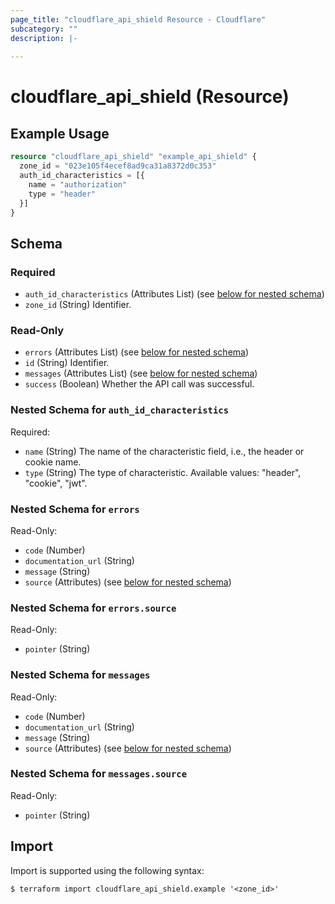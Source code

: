```yaml
---
page_title: "cloudflare_api_shield Resource - Cloudflare"
subcategory: ""
description: |-
  
---
```


# cloudflare_api_shield (Resource)



## Example Usage

```terraform
resource "cloudflare_api_shield" "example_api_shield" {
  zone_id = "023e105f4ecef8ad9ca31a8372d0c353"
  auth_id_characteristics = [{
    name = "authorization"
    type = "header"
  }]
}
```

<!-- schema generated by tfplugindocs -->
## Schema

### Required

- `auth_id_characteristics` (Attributes List) (see [below for nested schema](#nestedatt--auth_id_characteristics))
- `zone_id` (String) Identifier.

### Read-Only

- `errors` (Attributes List) (see [below for nested schema](#nestedatt--errors))
- `id` (String) Identifier.
- `messages` (Attributes List) (see [below for nested schema](#nestedatt--messages))
- `success` (Boolean) Whether the API call was successful.

<a id="nestedatt--auth_id_characteristics"></a>
### Nested Schema for `auth_id_characteristics`

Required:

- `name` (String) The name of the characteristic field, i.e., the header or cookie name.
- `type` (String) The type of characteristic.
Available values: "header", "cookie", "jwt".


<a id="nestedatt--errors"></a>
### Nested Schema for `errors`

Read-Only:

- `code` (Number)
- `documentation_url` (String)
- `message` (String)
- `source` (Attributes) (see [below for nested schema](#nestedatt--errors--source))

<a id="nestedatt--errors--source"></a>
### Nested Schema for `errors.source`

Read-Only:

- `pointer` (String)



<a id="nestedatt--messages"></a>
### Nested Schema for `messages`

Read-Only:

- `code` (Number)
- `documentation_url` (String)
- `message` (String)
- `source` (Attributes) (see [below for nested schema](#nestedatt--messages--source))

<a id="nestedatt--messages--source"></a>
### Nested Schema for `messages.source`

Read-Only:

- `pointer` (String)

## Import

Import is supported using the following syntax:

```shell
$ terraform import cloudflare_api_shield.example '<zone_id>'
```
